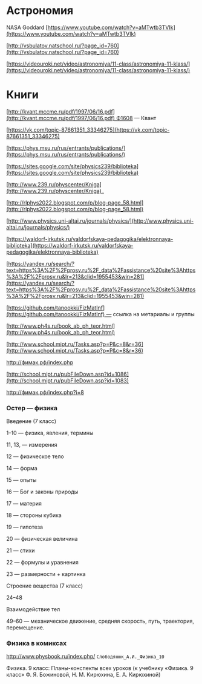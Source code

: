 # Астрономия

NASA Goddard [https://www.youtube.com/watch?v=aMTwtb3TVIk](https://www.youtube.com/watch?v=aMTwtb3TVIk)

[http://vsbulatov.natschool.ru/?page_id=760](http://vsbulatov.natschool.ru/?page_id=760)

[https://videouroki.net/video/astronomiya/11-class/astronomiya-11-klass/](https://videouroki.net/video/astronomiya/11-class/astronomiya-11-klass/)

# Книги

[http://kvant.mccme.ru/pdf/1997/06/16.pdf](http://kvant.mccme.ru/pdf/1997/06/16.pdf) Ф1608 — Квант

[https://vk.com/topic-87661351_33346275](https://vk.com/topic-87661351_33346275)

[https://phys.msu.ru/rus/entrants/publications/](https://phys.msu.ru/rus/entrants/publications/)

[https://sites.google.com/site/physics239/biblioteka](https://sites.google.com/site/physics239/biblioteka)

[http://www.239.ru/physcenter/Kniga](http://www.239.ru/physcenter/Kniga)_

[http://rlphys2022.blogspot.com/p/blog-page_58.html](http://rlphys2022.blogspot.com/p/blog-page_58.html)

[http://www.physics.uni-altai.ru/journals/physics/](http://www.physics.uni-altai.ru/journals/physics/)

[https://waldorf-irkutsk.ru/valdorfskaya-pedagogika/elektronnaya-biblioteka](https://waldorf-irkutsk.ru/valdorfskaya-pedagogika/elektronnaya-biblioteka)

[https://yandex.ru/search/?text=https%3A%2F%2Fprosv.ru%2F_data%2Fassistance%20site%3Ahttps%3A%2F%2Fprosv.ru&lr=213&clid=1955453&win=281](https://yandex.ru/search/?text=https%3A%2F%2Fprosv.ru%2F_data%2Fassistance%20site%3Ahttps%3A%2F%2Fprosv.ru&lr=213&clid=1955453&win=281)

[https://github.com/tanookki/FizMatInf](https://github.com/tanookki/FizMatInf) — ссылка на метариалы и группы

[http://www.ph4s.ru/book_ab_ph_teor.html](http://www.ph4s.ru/book_ab_ph_teor.html)

[http://www.school.mipt.ru/Tasks.asp?p=P&c=8&r=36](http://www.school.mipt.ru/Tasks.asp?p=P&c=8&r=36)

http://фимак.рф/index.php

[http://school.mipt.ru/pubFileDown.asp?id=1086](http://school.mipt.ru/pubFileDown.asp?id=1083)

http://фимак.рф/index.php?i=8

### Остер — физика

Введение (7 класс)

1–10 — физика, явления, термины

11, 13, — измерения

12 — физическое тело

14 — форма

15 — опыты

16 — Бог и законы природы

17 — материя

18 — стороны кубика

19 — гипотеза

20 — физическая величина

21 — стихи

22 — формулы и уравнения

23 — размерности + картинка

Строение вещества (7 класс)

24–48

Взаимодействие тел

49–60 — механическое движение, средняя скорость, путь, траектория, перемещение.

### Физика в комиксах

http://www.physbook.ru/index.php/ `Слободянюк_А.И._Физика_10`

Физика. 9 класс: Планы-конспекты всех уроков (к учебнику «Физика. 9 класс» Ф. Я. Божиновой, Н. М. Кирюхина, Е. А. Кирюхиной)